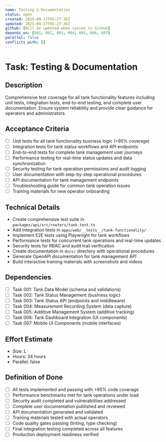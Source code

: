 ```yaml
---
name: Testing & Documentation
status: open
created: 2025-09-17T05:27:36Z
updated: 2025-09-17T05:27:36Z
github: [Will be updated when synced to GitHub]
depends_on: [001, 002, 003, 004, 005, 006, 007]
parallel: false
conflicts_with: []
---
```


# Task: Testing & Documentation

## Description
Comprehensive test coverage for all tank functionality features including unit tests, integration tests, end-to-end testing, and complete user documentation. Ensure system reliability and provide clear guidance for operators and administrators.

## Acceptance Criteria
- [ ] Unit tests for all tank functionality business logic (>95% coverage)
- [ ] Integration tests for tank status workflows and API endpoints
- [ ] End-to-end tests for complete tank management user journeys
- [ ] Performance testing for real-time status updates and data synchronization
- [ ] Security testing for tank operation permissions and audit logging
- [ ] User documentation with step-by-step operational procedures
- [ ] API documentation for tank management endpoints
- [ ] Troubleshooting guide for common tank operation issues
- [ ] Training materials for new operator onboarding

## Technical Details
- Create comprehensive test suite in `packages/api/src/routers/tank.test.ts`
- Add integration tests in `apps/web/__tests__/tank-functionality/`
- Implement E2E tests using Playwright for tank workflows
- Performance tests for concurrent tank operations and real-time updates
- Security tests for RBAC and audit trail verification
- Create documentation in `docs/` directory with operational procedures
- Generate OpenAPI documentation for tank management API
- Build interactive training materials with screenshots and videos

## Dependencies
- [ ] Task 001: Tank Data Model (schema and validations)
- [ ] Task 002: Tank Status Management (business logic)
- [ ] Task 003: Tank Status API (endpoints and middleware)
- [ ] Task 004: Measurement Recording System (data capture)
- [ ] Task 005: Additive Management System (additive tracking)
- [ ] Task 006: Tank Dashboard Integration (UI components)
- [ ] Task 007: Mobile UI Components (mobile interfaces)

## Effort Estimate
- Size: L
- Hours: 24 hours
- Parallel: false

## Definition of Done
- [ ] All tests implemented and passing with >95% code coverage
- [ ] Performance benchmarks met for tank operations under load
- [ ] Security audit completed and vulnerabilities addressed
- [ ] Complete user documentation published and reviewed
- [ ] API documentation generated and validated
- [ ] Training materials tested with actual operators
- [ ] Code quality gates passing (linting, type checking)
- [ ] Final integration testing completed across all features
- [ ] Production deployment readiness verified
